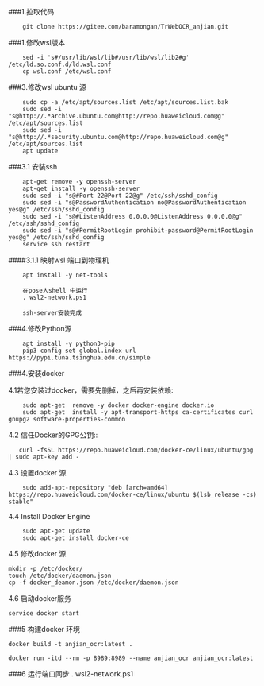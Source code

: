 ###1.拉取代码

        git clone https://gitee.com/baramongan/TrWebOCR_anjian.git

###1.修改wsl版本

        sed -i 's#/usr/lib/wsl/lib#/usr/lib/wsl/lib2#g' /etc/ld.so.conf.d/ld.wsl.conf
        cp wsl.conf /etc/wsl.conf

###3.修改wsl ubuntu 源

        sudo cp -a /etc/apt/sources.list /etc/apt/sources.list.bak
        sudo sed -i "s@http://.*archive.ubuntu.com@http://repo.huaweicloud.com@g" /etc/apt/sources.list
        sudo sed -i "s@http://.*security.ubuntu.com@http://repo.huaweicloud.com@g" /etc/apt/sources.list
        apt update

###3.1 安装ssh

        apt-get remove -y openssh-server
        apt-get install -y openssh-server
        sudo sed -i "s@#Port 22@Port 22@g" /etc/ssh/sshd_config
        sudo sed -i "s@PasswordAuthentication no@PasswordAuthentication yes@g" /etc/ssh/sshd_config
        sudo sed -i "s@#ListenAddress 0.0.0.0@ListenAddress 0.0.0.0@g" /etc/ssh/sshd_config
        sudo sed -i "s@#PermitRootLogin prohibit-password@PermitRootLogin yes@g" /etc/ssh/sshd_config
        service ssh restart

####3.1.1 映射wsl 端口到物理机

        apt install -y net-tools

        在pose人shell 中运行
        . wsl2-network.ps1

        ssh-server安装完成

        
###4.修改Python源

        apt install -y python3-pip
        pip3 config set global.index-url https://pypi.tuna.tsinghua.edu.cn/simple
        


###4.安装docker 

4.1若您安装过docker，需要先删掉，之后再安装依赖:

        sudo apt-get  remove -y docker docker-engine docker.io
        sudo apt-get  install -y apt-transport-https ca-certificates curl gnupg2 software-properties-common

4.2 信任Docker的GPG公钥::

       curl -fsSL https://repo.huaweicloud.com/docker-ce/linux/ubuntu/gpg | sudo apt-key add -

4.3 设置docker 源

        sudo add-apt-repository "deb [arch=amd64] https://repo.huaweicloud.com/docker-ce/linux/ubuntu $(lsb_release -cs) stable"

4.4 Install Docker Engine

        sudo apt-get update
        sudo apt-get install docker-ce

4.5 修改docker 源

    mkdir -p /etc/docker/
    touch /etc/docker/daemon.json
    cp -f docker_deamon.json /etc/docker/daemon.json

4.6 启动docker服务

    service docker start

###5 构建docker 环境

    docker build -t anjian_ocr:latest .

    docker run -itd --rm -p 8989:8989 --name anjian_ocr anjian_ocr:latest 


###6 运行端口同步
    . wsl2-network.ps1

